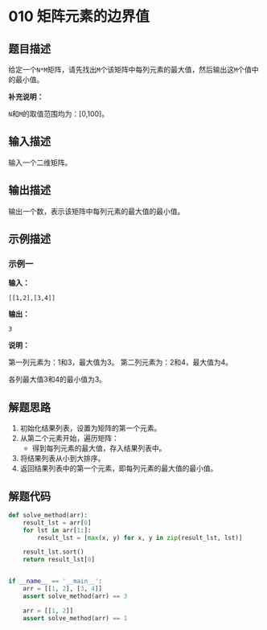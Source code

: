 # 010 矩阵元素的边界值

## 题目描述

给定一个`N*M`矩阵，请先找出`M`个该矩阵中每列元素的最大值，然后输出这`M`个值中的最小值。

**补充说明：**

`N`和`M`的取值范围均为：[0,100]。

## 输入描述

输入一个二维矩阵。

## 输出描述

输出一个数，表示该矩阵中每列元素的最大值的最小值。

## 示例描述

### 示例一

**输入：**
```text
[[1,2],[3,4]]
```

**输出：**
```text
3
```

**说明：**  

第一列元素为：1和3，最大值为3。
第二列元素为：2和4，最大值为4。

各列最大值3和4的最小值为3。

## 解题思路

1. 初始化结果列表，设置为矩阵的第一个元素。
2. 从第二个元素开始，遍历矩阵：
   - 得到每列元素的最大值，存入结果列表中。
3. 将结果列表从小到大排序。
4. 返回结果列表中的第一个元素，即每列元素的最大值的最小值。

## 解题代码

```python
def solve_method(arr):
    result_lst = arr[0]
    for lst in arr[1:]:
        result_lst = [max(x, y) for x, y in zip(result_lst, lst)]

    result_lst.sort()
    return result_lst[0]


if __name__ == '__main__':
    arr = [[1, 2], [3, 4]]
    assert solve_method(arr) == 3

    arr = [[1, 2]]
    assert solve_method(arr) == 1
```